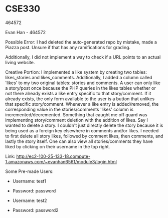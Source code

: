 # CSE330
464572

Evan Han - 464572

Possible Error: I had deleted the auto-generated repo by mistake, made a Piazza post. Unsure if that has any ramifications for grading.

Additionally, I did not implement a way to check if a URL points to an actual living website.

Creative Portion:
I implemented a like system by creating two tables: likes_stories and likes_comments. Additionally, I added a column
called 'likes' to my two original tables: stories and comments. A user can only like a story/post once because the PHP
queries in the likes tables whether or not there already exists a like entry specific to that story/comment. If it already exists,
the only form available to the user is a button that unlikes that specific story/comment. Whenever a like entry is added/removed,
the corresponding value in the stories/comments 'likes' column is incremented/decremented. Something that caught me off guard was
implementing story/comment deletion with the addition of likes. Say I wanted to delete a story. I couldn't just directly delete the story
because it is being used as a foreign key elsewhere in comments and/or likes. I needed to first delete all story likes, followed by comment likes, then comments, and lastly the story itself. One can also view all stories/comments they have liked by clicking on their username in the top right.



Link: http://ec2-100-25-133-18.compute-1.amazonaws.com/~evanhan6561/module3/login.html

Some Pre-made Users:
 - Username: test1
 - Password: password

 - Username: test2
 - Password: password2